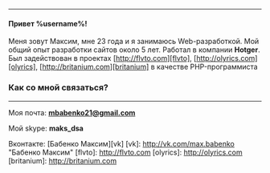 - - -
#### Привет **%username%**!

Меня зовут Максим, мне 23 года и я занимаюсь Web-разработкой. Мой общий опыт разработки сайтов около 5 лет.
Работал в компании **Hotger**. Был задействован в проектах [http://flvto.com][flvto], [http://olyrics.com][olyrics], [http://britanium.com][britanium]
в качестве PHP-программиста

### Как со мной связаться?
- - -
Моя почта: **mbabenko21@gmail.com**

Мой skype: **maks_dsa**

Вконтакте: [Бабенко Максим][vk]
[vk]: <http://vk.com/max.babenko> "Бабенко Максим"
[flvto]: <http://flvto.com>
[olyrics]: <http://olyrics.com>
[britanium]: <http://britanium.com>
